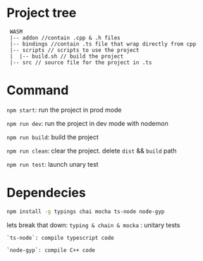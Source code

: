# Project tree
```
 WASM
 |-- addon //contain .cpp & .h files
 |-- bindings //contain .ts file that wrap directly from cpp
 |-- scripts // scripts to use the project
 |	|-- build.sh // build the project
 |-- src // source file for the project in .ts
```

# Command
`npm start`: run the project in prod mode

`npm run dev`: run the project in dev mode with nodemon

`npm run build`: build the project

`npm run clean`: clear the project. delete `dist` && `build` path

`npm run test`: launch unary test

# Dependecies
```bash
npm install -g typings chai mocha ts-node node-gyp
```

lets break that down:
	`typing & chain & mocka` : unitary tests

	`ts-node`: compile typescript code

	`node-gyp`: compile C++ code
